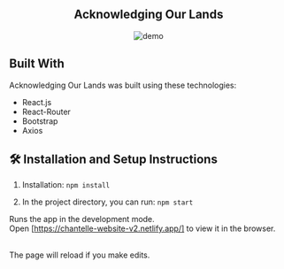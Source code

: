 <h2 align="center">
Acknowledging Our Lands <br/>
</h2>

<div align="center">
<img src="./main.jpg" alt="demo"/>
</div>

## Built With

Acknowledging Our Lands was built using these technologies:

- React.js
- React-Router
- Bootstrap
- Axios

## 🛠 Installation and Setup Instructions

1. Installation: `npm install`

2. In the project directory, you can run: `npm start`

Runs the app in the development mode.\
Open [https://chantelle-website-v2.netlify.app/] to view it in the browser.

</br> 
The page will reload if you make edits.
